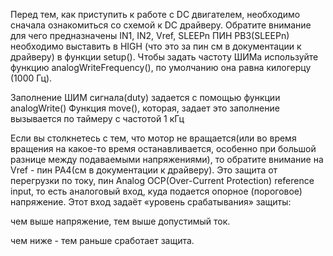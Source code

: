 Перед тем, как приступить к работе с DC двигателем, необходимо сначала ознакомиться со схемой к DC драйверу. 
Обратите внимание для чего предназначены IN1, IN2, Vref, SLEEPn
ПИН PB3(SLEEPn) необходимо выставить в HIGH  (что это за пин см в документации к драйверу) в функции setup(). 
Чтобы задать частоту ШИМа используйте функцию analogWriteFrequency(), по умолчанию она равна килогерцу (1000 Гц).

Заполнение ШИМ сигнала(duty) задается с помощью функции analogWrite()
Функция move(), которая, задает это заполнение вызывается по таймеру с частотой 1 кГц

Если вы столкнетесь с тем, что мотор не вращается(или во время вращения на какое-то время останавливается, особенно при большой разнице между подаваемыми напряжениями), то обратите внимание на Vref - пин PA4(см в документации к драйверу). Это защита от перегрузки по току, пин Analog OCP(Over-Current Protection) reference input, то есть аналоговый вход, куда подается опорное (пороговое) напряжение. 
Этот вход задаёт «уровень срабатывания» защиты:

чем выше напряжение, тем выше допустимый ток.

чем ниже - тем раньше сработает защита.

